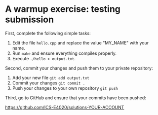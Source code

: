 # A warmup exercise: testing submission

First, complete the following simple tasks:

1. Edit the file `hello.cpp` and replace the value "MY_NAME" with your name.
2. Run `make` and ensure everything compiles properly. 
3. Execute `./hello > output.txt`.

Second, commit your changes and push them to your private repository:

1. Add your new file `git add output.txt`
2. Commit your changes `git commit .`
3. Push your changes to your own repository `git push`

Third, go to GitHub and ensure that your commits have been pushed:

https://github.com/ICS-E4020/solutions-YOUR-ACCOUNT
